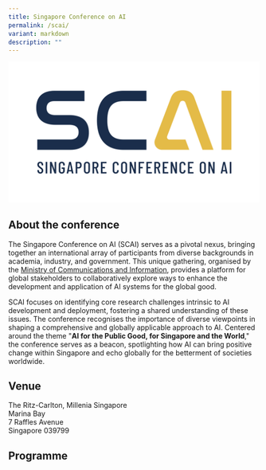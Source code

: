 ```yaml
---
title: Singapore Conference on AI
permalink: /scai/
variant: markdown
description: ""
---
```


![Singapore Conference on AI](/images/Scai/SCAI_001.jpeg)

## About the conference

The Singapore Conference on AI (SCAI) serves as a pivotal nexus, bringing together an international array of participants from diverse backgrounds in academia, industry, and government. This unique gathering, organised by the [Ministry of Communications and Information](https://mci.gov.sg/), provides a platform for global stakeholders to collaboratively explore ways to enhance the development and application of AI systems for the global good.

SCAI focuses on identifying core research challenges intrinsic to AI development and deployment, fostering a shared understanding of these issues. The conference recognises the importance of diverse viewpoints in shaping a comprehensive and globally applicable approach to AI. Centered around the theme "**AI for the Public Good, for Singapore and the World**," the conference serves as a beacon, spotlighting how AI can bring positive change within Singapore and echo globally for the betterment of societies worldwide.

## Venue

The Ritz-Carlton, Millenia Singapore<br>
Marina Bay<br>
7 Raffles Avenue<br>
Singapore 039799

## Programme



